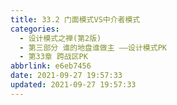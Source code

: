 ```yaml
---
title: 33.2 门面模式VS中介者模式
categories: 
  - 设计模式之禅(第2版)
  - 第三部分 谁的地盘谁做主 ——设计模式PK
  - 第33章 跨战区PK
abbrlink: e6eb7456
date: 2021-09-27 19:57:33
updated: 2021-09-27 19:57:33
---
```

